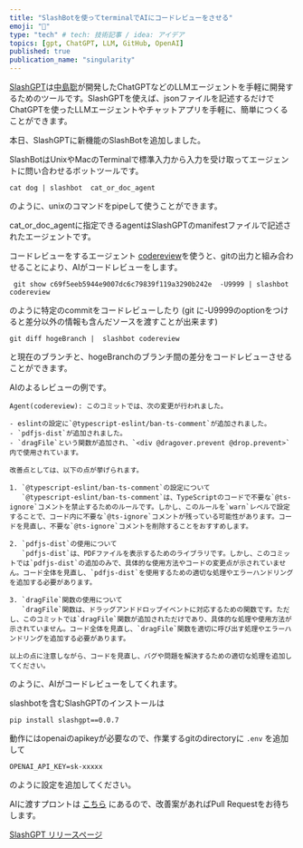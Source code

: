 ```yaml
---
title: "SlashBotを使ってterminalでAIにコードレビューをさせる"
emoji: "🚀"
type: "tech" # tech: 技術記事 / idea: アイデア
topics: [gpt, ChatGPT, LLM, GitHub, OpenAI]
published: true
publication_name: "singularity"
---
```



[SlashGPT](https://github.com/snakajima/SlashGPT/)は[中島聡](https://twitter.com/snakajima)が開発したChatGPTなどのLLMエージェントを手軽に開発するためのツールです。SlashGPTを使えば、jsonファイルを記述するだけでChatGPTを使ったLLMエージェントやチャットアプリを手軽に、簡単につくることができます。

本日、SlashGPTに新機能のSlashBotを追加しました。

SlashBotはUnixやMacのTerminalで標準入力から入力を受け取ってエージェントに問い合わせるボットツールです。

```
cat dog | slashbot  cat_or_doc_agent
```

のように、unixのコマンドをpipeして使うことができます。

cat_or_doc_agentに指定できるagentはSlashGPTのmanifestファイルで記述されたエージェントです。

コードレビューをするエージェント [codereview](https://github.com/snakajima/SlashGPT/blob/main/manifests/main/codereview.yml)を使うと、gitの出力と組み合わせることにより、AIがコードレビューをします。

```
 git show c69f5eeb5944e9007dc6c79839f119a3290b242e  -U9999 | slashbot codereview
```
のように特定のcommitをコードレビューしたり (git に-U9999のoptionをつけると差分以外の情報も含んだソースを渡すことが出来ます)


```
git diff hogeBranch |  slashbot codereview
```

と現在のブランチと、hogeBranchのブランチ間の差分をコードレビューさせることができます。

AIのよるレビューの例です。
```
Agent(codereview): このコミットでは、次の変更が行われました。

- eslintの設定に`@typescript-eslint/ban-ts-comment`が追加されました。
- `pdfjs-dist`が追加されました。
- `dragFile`という関数が追加され、`<div @dragover.prevent @drop.prevent>`内で使用されています。

改善点としては、以下の点が挙げられます。

1. `@typescript-eslint/ban-ts-comment`の設定について
   `@typescript-eslint/ban-ts-comment`は、TypeScriptのコードで不要な`@ts-ignore`コメントを禁止するためのルールです。しかし、このルールを`warn`レベルで設定することで、コード内に不要な`@ts-ignore`コメントが残っている可能性があります。コードを見直し、不要な`@ts-ignore`コメントを削除することをおすすめします。

2. `pdfjs-dist`の使用について
   `pdfjs-dist`は、PDFファイルを表示するためのライブラリです。しかし、このコミットでは`pdfjs-dist`の追加のみで、具体的な使用方法やコードの変更点が示されていません。コード全体を見直し、`pdfjs-dist`を使用するための適切な処理やエラーハンドリングを追加する必要があります。

3. `dragFile`関数の使用について
   `dragFile`関数は、ドラッグアンドドロップイベントに対応するための関数です。ただし、このコミットでは`dragFile`関数が追加されただけであり、具体的な処理や使用方法が示されていません。コード全体を見直し、`dragFile`関数を適切に呼び出す処理やエラーハンドリングを追加する必要があります。

以上の点に注意しながら、コードを見直し、バグや問題を解決するための適切な処理を追加してください。
```

のように、AIがコードレビューをしてくれます。


slashbotを含むSlashGPTのインストールは

```
pip install slashgpt==0.0.7
```

動作にはopenaiのapikeyが必要なので、作業するgitのdirectoryに `.env` を追加して

```
OPENAI_API_KEY=sk-xxxxx
```
のように設定を追加してください。

AIに渡すプロントは [こちら](https://github.com/snakajima/SlashGPT/blob/main/manifests/main/codereview.yml#L2-L6) にあるので、改善案があればPull Requestをお待ちします。

[SlashGPT リリースページ](https://pypi.org/project/slashgpt/0.0.7/)


